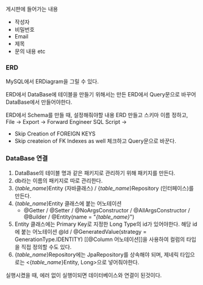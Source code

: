
게시판에 들어가는 내용
- 작성자
- 비밀번호
- Email
- 제목
- 문의 내용
etc



### ERD
MySQL에서 ERDiagram을 그릴 수 있다.



ERD에서 DataBase에 테이블을 만들기 위해서는 만든 ERD에서 Query문으로 바꾸어 DataBase에서 만들어야한다.

ERD에서 Schema를 만들 때, 설정해줘야할 내용
ERD 만들고 스키마 이름 정하고,
File -> Export -> Forward Engineer SQL Script -> 
- Skip Creation of FOREIGN KEYS
- Skip createion of FK Indexes as well
체크하고 Query문으로 바꾼다.



### DataBase 연결

1. DataBase의 테이블 명과 같은 패키지로 관리하기 위해 패키지를 만든다.
2. db라는 이름의 패키지로 따로 관리한다.
3. {*table_name*}Entity (자바클래스) / {*table_name*}Repository (인터페이스)를 만든다.
4. {*table_name*}Entity 클래스에 붙는 어노테이션
	- @Getter / @Setter / @NoArgsConstructor / @AllArgsConstructor / @Builder / @Entity(name = "*{table_name}*")
5. Entity 클래스에는 Primary Key로 지정한 Long Type의 id가 있어야한다.
	해당 id 에 붙는 어노테이션
		@Id / @GeneratedValue(strategy = GenerationType.IDENTITY)
	[[@Column 어노테이션]]을 사용하여 컬럼의 타입을 직접 정의할 수도 있다.
6. {*table_name*}Repository에는 JpaRepository를 상속해야 되며, 제네릭 타입으로는 <{*table_name*}Entity, Long>으로 넣어줘야한다.

실행시켰을 때, 에러 없이 실행이되면 데이터베이스와 연결이 된것이다.
